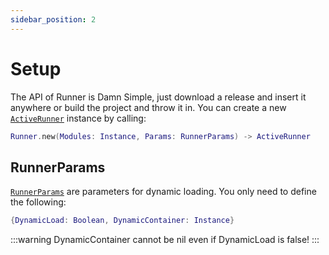 ```yaml
---
sidebar_position: 2
---
```


# Setup
The API of Runner is Damn Simple, just download a release and insert it anywhere or build the project and throw it in.
You can create a new [`ActiveRunner`](/api/Runner#ActiveRunner) instance by calling:
```lua
Runner.new(Modules: Instance, Params: RunnerParams) -> ActiveRunner
```

## RunnerParams
[`RunnerParams`](/api/Runner#RunnerParams) are parameters for dynamic loading. You only need to define the following:
```lua
{DynamicLoad: Boolean, DynamicContainer: Instance}
```
:::warning
DynamicContainer cannot be nil even if DynamicLoad is false!
:::